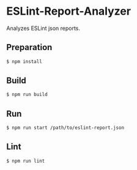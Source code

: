 # ESLint-Report-Analyzer

Analyzes ESLint json reports.

## Preparation
```bash
$ npm install
```

## Build
```bash
$ npm run build
```

## Run
```bash
$ npm run start /path/to/eslint-report.json
```

## Lint
```bash
$ npm run lint
```